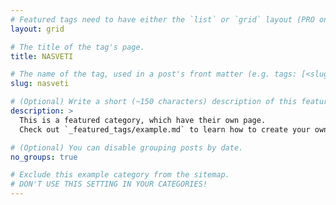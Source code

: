 ```yaml
---
# Featured tags need to have either the `list` or `grid` layout (PRO only).
layout: grid

# The title of the tag's page.
title: NASVETI

# The name of the tag, used in a post's front matter (e.g. tags: [<slug>]).
slug: nasveti

# (Optional) Write a short (~150 characters) description of this featured tag.
description: >
  This is a featured category, which have their own page.
  Check out `_featured_tags/example.md` to learn how to create your own.

# (Optional) You can disable grouping posts by date.
no_groups: true

# Exclude this example category from the sitemap.
# DON'T USE THIS SETTING IN YOUR CATEGORIES!
---
```

